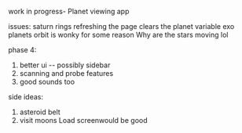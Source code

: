 work in progress- Planet viewing app 

issues: 
saturn rings
refreshing the page clears the planet variable
exo planets orbit is wonky for some reason
Why are the stars moving lol 

phase 4: 
1. better ui -- possibly sidebar 
3. scanning and probe features 
4. good sounds too




side ideas: 
1. asteroid belt 
2. visit moons
Load screenwould be good